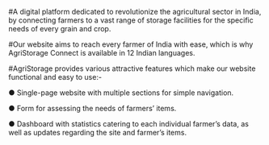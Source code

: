 #A digital platform dedicated to revolutionize the agricultural sector in India, by connecting farmers to a vast range of storage facilities for the specific needs of every grain and crop.

#Our website aims to reach every farmer of India with ease, which is why AgriStorage Connect is available in 12 Indian languages.

#AgriStorage provides various attractive features which make our website functional and easy to use:-

● Single-page website with multiple sections for simple navigation.

● Form for assessing the needs of farmers’ items.

● Dashboard with statistics catering to each individual farmer’s data, as well as updates regarding the site and farmer’s items.
